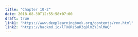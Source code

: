 ```yaml
---
title: "Chapter 10-2"
date: 2018-08-30T12:55:58+07:00
draft: true
link1: "https://www.deeplearningbook.org/contents/rnn.html"
link2: "https://hackmd.io/lTX8Rz6uR3q8lmZYJnlMWQ"
---
```


